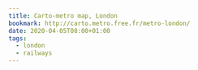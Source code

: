 ```yaml
---
title: Carto-metro map, London
bookmark: http://carto.metro.free.fr/metro-london/
date: 2020-04-05T08:00+01:00
tags:
  - london
  - railways
---
```

